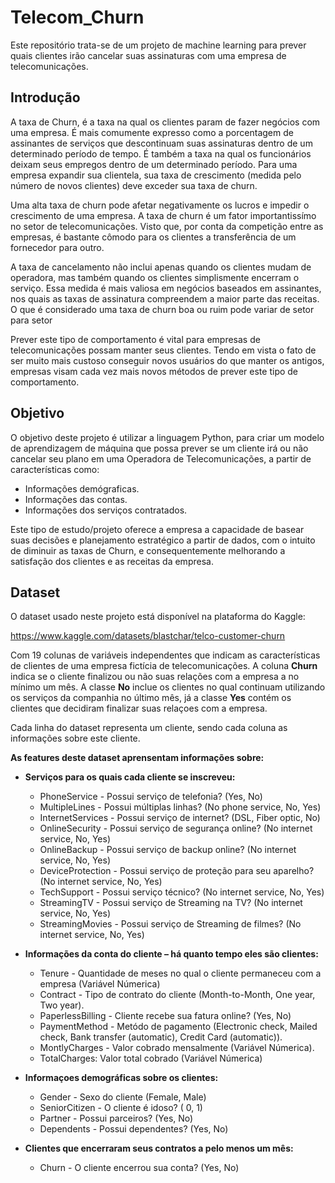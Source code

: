 # Telecom_Churn

Este repositório trata-se de um projeto de machine learning para prever quais clientes irão cancelar suas assinaturas com uma empresa de telecomunicações.

## **Introdução**

A taxa de Churn, é a taxa na qual os clientes param de fazer negócios com uma empresa. É mais comumente expresso como a porcentagem de assinantes de serviços que descontinuam suas assinaturas dentro de um determinado período de tempo. É também a taxa na qual os funcionários deixam seus empregos dentro de um determinado período. Para uma empresa expandir sua clientela, sua taxa de crescimento (medida pelo número de novos clientes) deve exceder sua taxa de churn.

Uma alta taxa de churn pode afetar negativamente os lucros e impedir o crescimento de uma empresa. A taxa de churn é um fator importantissímo no setor de telecomunicações. Visto que, por conta da competição entre as empresas, é bastante cômodo para os clientes a transferência de um fornecedor para outro.

A taxa de cancelamento não inclui apenas quando os clientes mudam de operadora, mas também quando os clientes simplismente encerram o serviço. Essa medida é mais valiosa em negócios baseados em assinantes, nos quais as taxas de assinatura compreendem a maior parte das receitas. O que é considerado uma taxa de churn boa ou ruim pode variar de setor para setor

Prever este tipo de comportamento é vital para empresas de telecomunicações possam manter seus clientes. Tendo em vista o fato de ser muito mais custoso conseguir novos usuários do que manter os antigos, empresas visam cada vez mais novos métodos de prever este tipo de comportamento.

## **Objetivo**
O objetivo deste projeto é utilizar a linguagem Python, para criar um modelo de aprendizagem de máquina que possa prever se um cliente irá ou não cancelar seu plano em uma Operadora de Telecomunicações, a partir de características como: 
  - Informações demógraficas.
  - Informações das contas.
  - Informações dos serviços contratados.

Este tipo de estudo/projeto oferece a empresa a capacidade de basear suas decisões e planejamento estratégico a partir de dados, com o intuito de diminuir as taxas de Churn, e consequentemente melhorando a satisfação dos clientes e as receitas da empresa.

## **Dataset**

O dataset usado neste projeto está disponível na plataforma do Kaggle: 

https://www.kaggle.com/datasets/blastchar/telco-customer-churn

Com 19 colunas de variáveis independentes que indicam as características de clientes de uma empresa fictícia de telecomunicações. A coluna **Churn** indica se o cliente finalizou ou não suas relações com a empresa a no mínimo um mês. A classe **No** inclue os clientes no qual continuam utilizando os serviços da companhia no último mês, já a classe **Yes** contém os clientes que decidiram finalizar suas relaçoes com a empresa.

Cada linha do dataset representa um cliente, sendo cada coluna as informações sobre este cliente.

**As features deste dataset aprensentam informações sobre:**

- **Serviços para os quais cada cliente se inscreveu:**
  - PhoneService - Possui serviço de telefonia? (Yes, No)
  - MultipleLines - Possui múltiplas linhas? (No phone service, No, Yes)
  - InternetServices - Possui serviço de internet? (DSL, Fiber optic, No)
  - OnlineSecurity - Possui serviço de segurança online? (No internet service, No, Yes)
  - OnlineBackup - Possui serviço de backup online? (No internet service, No, Yes)
  - DeviceProtection - Possui serviço de proteção para seu aparelho? (No internet service, No, Yes)
  - TechSupport - Possui serviço técnico? (No internet service, No, Yes)
  - StreamingTV - Possui serviço de Streaming na TV? (No internet service, No, Yes)
  - StreamingMovies - Possui serviço de Streaming de filmes? (No internet service, No, Yes)

- **Informações da conta do cliente – há quanto tempo eles são clientes:**
  - Tenure - Quantidade de meses no qual o cliente permaneceu com a empresa (Variável Númerica)
  - Contract - Tipo de contrato do cliente (Month-to-Month, One year, Two year).
  - PaperlessBilling - Cliente recebe sua fatura online? (Yes, No)
  - PaymentMethod - Metódo de pagamento (Electronic check, Mailed check, Bank transfer (automatic), Credit Card (automatic)).
  - MontlyCharges - Valor cobrado mensalmente (Variável Númerica).
  - TotalCharges: Valor total cobrado (Variável Númerica)

- **Informaçoes demográficas sobre os clientes:**
  - Gender - Sexo do cliente (Female, Male)
  - SeniorCitizen - O cliente é idoso? ( 0, 1)
  - Partner - Possui parceiros? (Yes, No) 
  - Dependents - Possui dependentes? (Yes, No)


- **Clientes que encerraram seus contratos a pelo menos um mês:**
  - Churn - O cliente encerrou sua conta? (Yes, No)

